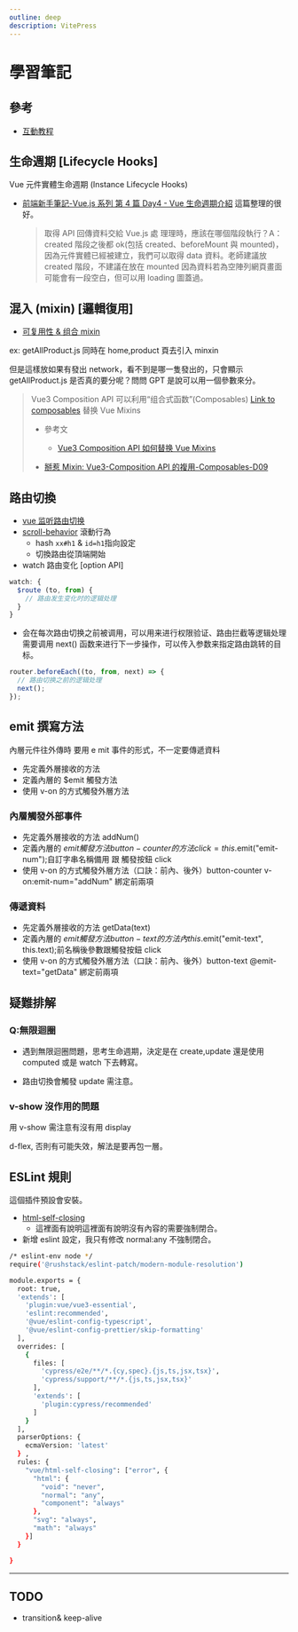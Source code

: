 ```yaml
---
outline: deep
description: VitePress
---
```


# 學習筆記

## 參考

- [互動教程](https://cn.vuejs.org/tutorial/#step-1)

## 生命週期 [Lifecycle Hooks]

Vue 元件實體生命週期 (Instance Lifecycle Hooks)

- [前端新手筆記-Vue.js 系列 第 4 篇 Day4 - Vue 生命週期介紹](https://ithelp.ithome.com.tw/articles/10217199)
  這篇整理的很好。
  > 取得 API 回傳資料交給 Vue.js 處 理理時，應該在哪個階段執⾏？A：created 階段之後都 ok(包括 created、beforeMount 與 mounted)，因為元件實體已經被建立，我們可以取得 data 資料。老師建議放 created 階段，不建議在放在 mounted 因為資料若為空陣列網頁畫面可能會有一段空白，但可以用 loading 圖蓋過。

## 混入 (mixin) [邏輯復用]

- [可复用性 & 组合 mixin](https://v2.cn.vuejs.org/v2/guide/mixins.html)

ex: getAllProduct.js 同時在 home,product 頁去引入 minxin

但是這樣放如果有發出 network，看不到是哪一隻發出的，只會顯示 getAllProduct.js
是否真的要分呢？問問 GPT 是說可以用一個參數來分。

> Vue3 Composition API 可以利用“组合式函数”(Composables) [Link to composables](./composition.html#composables) 替换 Vue Mixins
>
> - 參考文
>
>   - [Vue3 Composition API 如何替换 Vue Mixins](https://juejin.cn/post/6844904136065056781)
>
> - [掰惹 Mixin: Vue3-Composition API 的複用-Composables-D09](https://ithelp.ithome.com.tw/articles/10297490?sc=rss.iron)

## 路由切換

- [vue 监听路由切换](https://juejin.cn/s/vue%E7%9B%91%E5%90%AC%E8%B7%AF%E7%94%B1%E5%88%87%E6%8D%A2)
- [scroll-behavior](https://router.vuejs.org/zh/guide/advanced/scroll-behavior) 滾動行為
  - hash `xx#h1` & `id=h1`指向設定
  - 切換路由從頂端開始
- watch 路由变化 [option API]

```js
watch: {
  $route (to, from) {
    // 路由发生变化时的逻辑处理
  }
}

```

- 会在每次路由切换之前被调用，可以用来进行权限验证、路由拦截等逻辑处理
  需要调用 next() 函数来进行下一步操作，可以传入参数来指定路由跳转的目标。

```js
router.beforeEach((to, from, next) => {
  // 路由切换之前的逻辑处理
  next();
});
```

## emit 撰寫方法

內層元件往外傳時 要用 e mit 事件的形式，不一定要傳遞資料

- 先定義外層接收的方法
- 定義內層的 $emit 觸發方法
- 使用 v-on 的方式觸發外層方法

### 內層觸發外部事件

- 先定義外層接收的方法 addNum()
- 定義內層的 $emit 觸發方法 button-counter 的方法 click= this.$emit("emit-num");自訂字串名稱備用 跟 觸發按鈕 click
- 使用 v-on 的方式觸發外層方法（口訣：前內、後外）button-counter v-on:emit-num="addNum" 綁定前兩項

### 傳遞資料

- 先定義外層接收的方法 getData(text)
- 定義內層的 $emit 觸發方法 button-text 的方法 內 this.$emit("emit-text", this.text);前名稱後參數跟觸發按鈕 click
- 使用 v-on 的方式觸發外層方法（口訣：前內、後外）button-text @emit-text="getData" 綁定前兩項

## 疑難排解

### Q:無限迴圈

- 遇到無限迴圈問題，思考生命週期，決定是在 create,update 還是使用 computed 或是 watch 下去轉寫。

- 路由切換會觸發 update 需注意。

### v-show 沒作用的問題

用 v-show 需注意有沒有用 display

d-flex, 否則有可能失效，解法是要再包一層。

## ESLint 規則

這個插件預設會安裝。

- [html-self-closing](https://eslint.vuejs.org/rules/html-self-closing#rule-details)
  - 這裡面有說明這裡面有說明沒有內容的需要強制閉合。
- 新增 eslint 設定，我只有修改 normal:any 不強制閉合。

```sh
/* eslint-env node */
require('@rushstack/eslint-patch/modern-module-resolution')

module.exports = {
  root: true,
  'extends': [
    'plugin:vue/vue3-essential',
    'eslint:recommended',
    '@vue/eslint-config-typescript',
    '@vue/eslint-config-prettier/skip-formatting'
  ],
  overrides: [
    {
      files: [
        'cypress/e2e/**/*.{cy,spec}.{js,ts,jsx,tsx}',
        'cypress/support/**/*.{js,ts,jsx,tsx}'
      ],
      'extends': [
        'plugin:cypress/recommended'
      ]
    }
  ],
  parserOptions: {
    ecmaVersion: 'latest'
  } ,
  rules: {
    "vue/html-self-closing": ["error", {
      "html": {
        "void": "never",
        "normal": "any",
        "component": "always"
      },
      "svg": "always",
      "math": "always"
    }]
  }

}


```

---

## TODO

- transition& keep-alive
